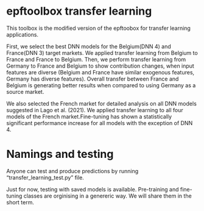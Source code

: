 # epftoolbox transfer learning

This toolbox is the modified version of the epftoobox for transfer learning applications. 

First, we select the best DNN models for the Belgium(DNN 4) and France(DNN 3) target markets. We applied transfer learning from Belgium to France and France to Belgium. Then, we perform transfer learning from Germany to France and Belgium to show contribution changes, when input features are diverse (Belgium and France have similar exogenous features, Germany has diverse features). Overall transfer between France and Belgium is generating better results when compared to using Germany as a source market.

We also selected the French market for detailed analysis on all DNN models suggested in Lago et al. (2021). We applied transfer learning to all four models of the French market.Fine-tuning has shown a statistically significant performance increase for all models with the exception of DNN 4. 

# Namings and testing
Anyone can test and produce predictions by running “transfer_learning_test.py” file.




Just for now, testing with saved models is available. 
Pre-training and fine-tuning classes are orginising in a genereric way. We will share them in the short term.  

